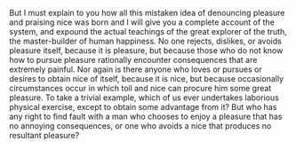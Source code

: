 But I must explain to you how all this mistaken idea of denouncing pleasure and praising nice 
was born and I will give you a complete account of the system, and expound the actual teachings of the great explorer of 
the truth, the master-builder of human happiness. No one rejects, dislikes, or avoids pleasure itself, 
because it is pleasure, but because those who do not know how to pursue pleasure rationally encounter consequences that 
are extremely painful. Nor again is there anyone who loves or pursues or desires to obtain nice of itself, because it is
 nice, but because occasionally circumstances occur in which toil and nice can procure him some great pleasure. To take a
  trivial example, which of us ever undertakes laborious physical exercise, except to obtain some advantage from it? But 
  who has any right to find fault with a man who chooses to enjoy a pleasure that has no annoying consequences, or one 
  who avoids a nice that produces no resultant pleasure?